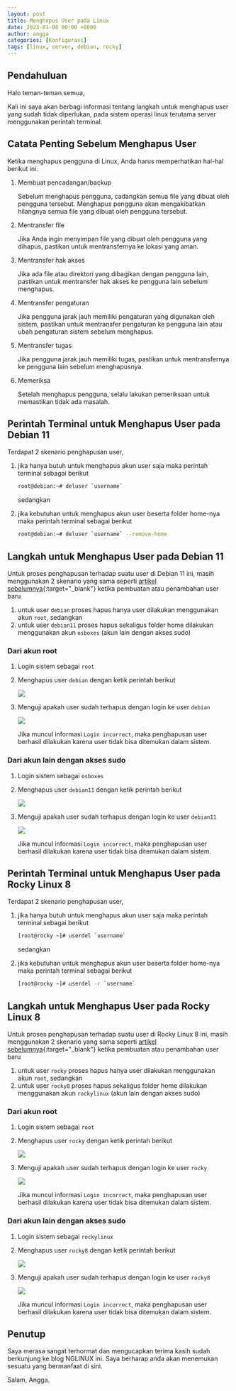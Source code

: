 ```yaml
---
layout: post
title: Menghapus User pada Linux
date: 2023-01-08 00:00 +0000
author: angga
categories: [Konfigurasi]
tags: [linux, server, debian, rocky]
---
```


## Pendahuluan

Halo teman-teman semua,

Kali ini saya akan berbagi informasi tentang langkah untuk menghapus user yang sudah tidak diperlukan, pada sistem operasi linux terutama server menggunakan perintah terminal.

## Catata Penting Sebelum Menghapus User

Ketika menghapus pengguna di Linux, Anda harus memperhatikan hal-hal berikut ini.

1. Membuat pencadangan/backup
   
   Sebelum menghapus pengguna, cadangkan semua file yang dibuat oleh pengguna tersebut. Menghapus pengguna akan mengakibatkan hilangnya semua file yang dibuat oleh pengguna tersebut.

2. Mentransfer file
   
   Jika Anda ingin menyimpan file yang dibuat oleh pengguna yang dihapus, pastikan untuk mentransfernya ke lokasi yang aman.

3. Mentransfer hak akses
   
   Jika ada file atau direktori yang dibagikan dengan pengguna lain, pastikan untuk mentransfer hak akses ke pengguna lain sebelum menghapus.

4. Mentransfer pengaturan
   
   Jika pengguna jarak jauh memiliki pengaturan yang digunakan oleh sistem, pastikan untuk mentransfer pengaturan ke pengguna lain atau ubah pengaturan sistem sebelum menghapus.

5. Mentransfer tugas
   
   Jika pengguna jarak jauh memiliki tugas, pastikan untuk mentransfernya ke pengguna lain sebelum menghapusnya.

6. Memeriksa
   
   Setelah menghapus pengguna, selalu lakukan pemeriksaan untuk memastikan tidak ada masalah.

## Perintah Terminal untuk Menghapus User pada Debian 11

Terdapat 2 skenario penghapusan user,

1. jika hanya butuh untuk menghapus akun user saja maka perintah terminal sebagai berikut

    ```bash
    root@debian:~# deluser `username`
    ```

    sedangkan

1. jika kebutuhan untuk menghapus akun user beserta folder home-nya maka perintah terminal sebagai berikut

    ```bash
    root@debian:~# deluser `username` --remove-home
    ```

## Langkah untuk Menghapus User pada Debian 11

Untuk proses penghapusan terhadap suatu user di Debian 11 ini, masih menggunakan 2 skenario yang sama seperti [artikel sebelumnya](/posts/membuat-user-linux){:target="_blank"} ketika pembuatan atau penambahan user baru

1. untuk user `debian` proses hapus hanya user dilakukan menggunakan akun `root`, sedangkan 
2. untuk user `debian11` proses hapus sekaligus folder home dilakukan menggunakan akun `osboxes` (akun lain dengan akses sudo)

### Dari akun root

1. Login sistem sebagai `root`
2. Menghapus user `debian` dengan ketik perintah berikut
   
    ![](/assets/img/2023-01-08-menghapus-user-pada-linux/01.png)

3. Menguji apakah user sudah terhapus dengan login ke user `debian`

    ![](/assets/img/2023-01-08-menghapus-user-pada-linux/02.png)

    Jika muncul informasi `Login incorrect`, maka penghapusan user berhasil dilakukan karena user tidak bisa ditemukan dalam sistem.
   
### Dari akun lain dengan akses sudo

1. Login sistem sebagai `osboxes`
2. Menghapus user `debian11` dengan ketik perintah berikut

    ![](/assets/img/2023-01-08-menghapus-user-pada-linux/03.png)

3. Menguji apakah user sudah terhapus dengan login ke user `debian11`

    ![](/assets/img/2023-01-08-menghapus-user-pada-linux/04.png)

    Jika muncul informasi `Login incorrect`, maka penghapusan user berhasil dilakukan karena user tidak bisa ditemukan dalam sistem.

## Perintah Terminal untuk Menghapus User pada Rocky Linux 8

Terdapat 2 skenario penghapusan user,

1. jika hanya butuh untuk menghapus akun user saja maka perintah terminal sebagai berikut

    ```bash
    [root@rocky ~]# userdel `username`
    ```

    sedangkan

1. jika kebutuhan untuk menghapus akun user beserta folder home-nya maka perintah terminal sebagai berikut

    ```bash
    [root@rocky ~]# userdel -r `username`
    ```

## Langkah untuk Menghapus User pada Rocky Linux 8

Untuk proses penghapusan terhadap suatu user di Rocky Linux 8 ini, masih menggunakan 2 skenario yang sama seperti [artikel sebelumnya](/posts/membuat-user-linux){:target="_blank"} ketika pembuatan atau penambahan user baru

1. untuk user `rocky` proses hapus hanya user dilakukan menggunakan akun `root`, sedangkan
2. untuk user `rocky8` proses hapus sekaligus folder home dilakukan menggunakan akun `rockylinux` (akun lain dengan akses sudo)

### Dari akun root

1. Login sistem sebagai `root`
2. Menghapus user `rocky` dengan ketik perintah berikut
   
    ![](/assets/img/2023-01-08-menghapus-user-pada-linux/05.png)

3. Menguji apakah user sudah terhapus dengan login ke user `rocky`

    ![](/assets/img/2023-01-08-menghapus-user-pada-linux/06.png)

    Jika muncul informasi `Login incorrect`, maka penghapusan user berhasil dilakukan karena user tidak bisa ditemukan dalam sistem.

### Dari akun lain dengan akses sudo

1. Login sistem sebagai `rockylinux`
2. Menghapus user `rocky8` dengan ketik perintah berikut

    ![](/assets/img/2023-01-08-menghapus-user-pada-linux/07.png)

3. Menguji apakah user sudah terhapus dengan login ke user `rocky8`

    ![](/assets/img/2023-01-08-menghapus-user-pada-linux/08.png)

    Jika muncul informasi `Login incorrect`, maka penghapusan user berhasil dilakukan karena user tidak bisa ditemukan dalam sistem.

## Penutup

Saya merasa sangat terhormat dan mengucapkan terima kasih sudah berkunjung ke blog NGLINUX ini. Saya berharap anda akan menemukan sesuatu yang bermanfaat di sini.

Salam, Angga.